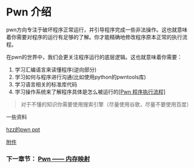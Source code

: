 # Pwn 介绍

pwn方向专注于破坏程序正常运行，并引导程序完成一些非法操作。这也就意味着你需要对程序的运行有足够的了解。你才能精确地修改程序原本正常的执行流程。

在pwn的世界中，我们会更关注程序运行的底层逻辑。这也就意味着你需要：
1. 学习汇编语言来读懂程序(逆向部分)
2. 学习如何与程序进行沟通(比如使用python的pwntools库)
3. 学习语言相关的标准库代码
4. 学习操作系统来了解程序具体是怎么被运行的[[Pwn 程序执行流程]](./run.md)

> 对于不懂的知识你需要使用搜索引擎（尽量使用谷歌，尽量不要使用百度）

一些资料

[hzz的pwn ppt](./pwn.ppt)

[附件](./pwn_attachment.zip)

### 下一章节： [Pwn —— 内存映射](./link.md)